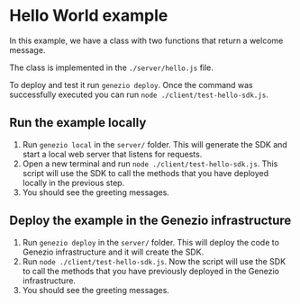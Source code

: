 # Hello World example

In this example, we have a class with two functions that return a welcome message.

The class is implemented in the `./server/hello.js` file.

To deploy and test it run `genezio deploy`. Once the command was successfully executed you can run `node ./client/test-hello-sdk.js`.

## Run the example locally

1. Run `genezio local` in the `server/` folder. This will generate the SDK and start a local web server that listens for requests.
2. Open a new terminal and run `node ./client/test-hello-sdk.js`. This script will use the SDK to call the methods that you have deployed locally in the previous step.
3. You should see the greeting messages.

## Deploy the example in the Genezio infrastructure

1. Run `genezio deploy` in the `server/` folder. This will deploy the code to Genezio infrastructure and it will create the SDK.
2. Run `node ./client/test-hello-sdk.js`. Now the script will use the SDK to call the methods that you have previously deployed in the Genezio infrastructure.
3. You should see the greeting messages.
